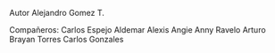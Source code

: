 Autor Alejandro Gomez T.

Compañeros: Carlos Espejo
            Aldemar
            Alexis
            Angie
            Anny Ravelo
            Arturo
            Brayan Torres
            Carlos Gonzales